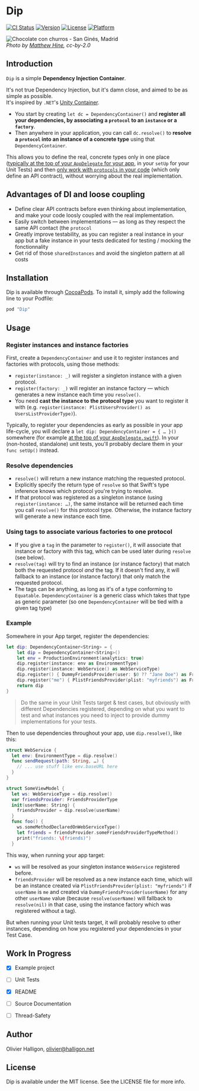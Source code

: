 # Dip

[![CI Status](http://img.shields.io/travis/AliSoftware/Dip.svg?style=flat)](https://travis-ci.org/AliSoftware/Dip)
[![Version](https://img.shields.io/cocoapods/v/Dip.svg?style=flat)](http://cocoapods.org/pods/Dip)
[![License](https://img.shields.io/cocoapods/l/Dip.svg?style=flat)](http://cocoapods.org/pods/Dip)
[![Platform](https://img.shields.io/cocoapods/p/Dip.svg?style=flat)](http://cocoapods.org/pods/Dip)

![Chocolate con churros - San Ginés, Madrid](https://upload.wikimedia.org/wikipedia/commons/thumb/1/15/Chocolate_con_churros_-_San_Ginés%2C_Madrid.jpg/160px-Chocolate_con_churros_-_San_Ginés%2C_Madrid.jpg)  
_Photo by [Matthew Hine](http://www.flickr.com/photos/75771631@N00), cc-by-2.0_

## Introduction

`Dip` is a simple **Dependency Injection Container**.

It's not true Dependency Injection, but it's damn close, and aimed to be as simple as possible.  
It's inspired by `.NET`'s [Unity Container](https://msdn.microsoft.com/library/ff647202.aspx).

* You start by creating `let dc = DependencyContainer()` and **register all your dependencies, by associating a `protocol` to an `instance` or a `factory`**.
* Then anywhere in your application, you can call `dc.resolve()` to **resolve a `protocol` into an instance of a concrete type** using that `DependencyContainer`.

This allows you to define the real, concrete types only in one place ([typically at the top of your `AppDelegate` for your app](https://github.com/AliSoftware/Dip/blob/master/Example/DipSampleApp/AppDelegate.swift#L17-L25), in your `setUp` for your Unit Tests) and then [only work with `protocols` in your code](https://github.com/AliSoftware/Dip/blob/master/Example/DipSampleApp/ViewController.swift#L15) (which only define an API contract), without worrying about the real implementation.

## Advantages of DI and loose coupling

* Define clear API contracts before even thinking about implementation, and make your code loosly coupled with the real implementation.
* Easily switch between implementations — as long as they respect the same API contact (the `protocol`
* Greatly improve testability, as you can register a real instance in your app but a fake instance in your tests dedicated for testing / mocking the fonctionnality
* Get rid of those `sharedInstances` and avoid the singleton pattern at all costs

## Installation

Dip is available through [CocoaPods](http://cocoapods.org). To install
it, simply add the following line to your Podfile:

```ruby
pod "Dip"
```

## Usage

### Register instances and instance factories

First, create a `DependencyContainer` and use it to register instances and factories with protocols, using those methods:

* `register(instance: _)` will register a singleton instance with a given protocol.
* `register(factory: _)` will register an instance factory — which generates a new instance each time you `resolve()`.
* You need **cast the instance to the protocol type** you want to register it with (e.g. `register(instance: PlistUsersProvider() as UsersListProviderType)`).

Typically, to register your dependencies as early as possible in your app life-cycle, you will declare a `let dip: DependencyContainer = { … }()` somewhere (for example [at the top of your `AppDelegate.swift`](https://github.com/AliSoftware/Dip/blob/master/Example/DipSampleApp/AppDelegate.swift#L17-L25)).
 In your (non-hosted, standalone) unit tests, you'll probably declare them in your `func setUp()` instead.

### Resolve dependencies

* `resolve()` will return a new instance matching the requested protocol.
* Explicitly specify the return type of `resolve` so that Swift's type inference knows which protocol you're trying to resolve.
* If that protocol was registered as a singleton instance (using `register(instance: …)`, the same instance will be returned each time you call `resolve()` for this protocol type. Otherwise, the instance factory will generate a new instance each time.

### Using tags to associate various factories to one protocol

* If you give a `tag` in the parameter to `register()`, it will associate that instance or factory with this tag, which can be used later during `resolve` (see below).
* `resolve(tag)` will try to find an instance (or instance factory) that match both the requested protocol _and_ the tag. If it doesn't find any, it will fallback to an instance (or instance factory) that only match the requested protocol.
* The tags can be anything, as long as it's of a type conforming to `Equatable`. `DependencyContainer` is a generic class which takes that type as generic parameter (so one `DependencyContainer` will be tied with a given tag type)


### Example

Somewhere in your App target, register the dependencies:

```swift
let dip: DependencyContainer<String> = {
    let dip = DependencyContainer<String>()
    let env = ProductionEnvironment(analytics: true)
    dip.register(instance: env as EnvironmentType)
    dip.register(instance: WebService() as WebServiceType)
    dip.register() { DummyFriendsProvider(user: $0 ?? "Jane Doe") as FriendsProviderType }
    dip.register("me") { PlistFriendsProvider(plist: "myfriends") as FriendsProviderType }
    return dip
}
```

> Do the same in your Unit Tests target & test cases, but obviously with different Dependencies registered, depending on what you want to test and what instances you need to inject to provide dummy implementations for your tests.


Then to use dependencies throughout your app, use `dip.resolve()`, like this:

```swift
struct WebService {
  let env: EnvironmentType = dip.resolve()
  func sendRequest(path: String, …) {
    // ... use stuff like env.baseURL here
  }
}

struct SomeViewModel {
  let ws: WebServiceType = dip.resolve()
  var friendsProvider: FriendsProviderType
  init(userName: String) {
    friendsProvider = dip.resolve(userName)
  }
  func foo() {
    ws.someMethodDeclaredOnWebServiceType()
    let friends = friendsProvider.someFriendsProviderTypeMethod()
    print("friends: \(friends)")
  }
```

This way, when running your app target:

* `ws` will be resolved as your singleton instance `WebService` registered before.
* `friendsProvider` will be resolved as a new instance each time, which will be an instance created via `PlistFriendsProvider(plist: "myfriends")` if `userName` is `me` and created via `DummyFriendsProvider(userName)` for any other `userName` value (because `resolve(userName)` will fallback to `resolve(nil)` in that case, using the instance factory which was registered without a tag).

But when running your Unit tests target, it will probably resolve to other instances, depending on how you registered your dependencies in your Test Case.


## Work In Progress

* [x] Example project
* [ ] Unit Tests
* [x] README
* [ ] Source Documentation
* [ ] Thread-Safety


## Author

Olivier Halligon, olivier@halligon.net

## License

Dip is available under the MIT license. See the LICENSE file for more info.

